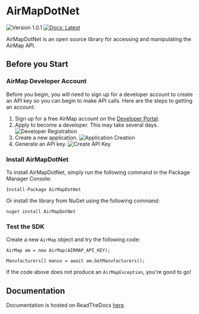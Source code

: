 # AirMapDotNet
![Version 1.0.1](https://img.shields.io/badge/version-1.0.1-blue.svg) [![Docs: Latest](https://img.shields.io/badge/docs-latest-brightgreen.svg?style=flat)](http://airmapdotnet.readthedocs.io/en/latest/Getting%20Started/)

AirMapDotNet is an open source library for accessing and manipulating the AirMap API.


## Before you Start

### AirMap Developer Account

Before you begin, you will need to sign up for a developer account to create an API key so you can begin to make API calls.  Here are the steps to getting an account:

1. Sign up for a free AirMap account on the [Developer Portal](https://dashboard.airmap.io/developer/).
2. Apply to become a developer.  This may take several days.
![Developer Registration](https://files.readme.io/c80a8e0-applydeveloper.png)
3. Create a new application.
![Application Creation](https://files.readme.io/65ba1a7-addapplication.png)
4. Generate an API key.
![Create API Key](https://files.readme.io/c451f67-generatekey.png)

### Install AirMapDotNet

To install AirMapDotNet, simply run the following command in the Package Manager Console:

```
Install-Package AirMapDotNet
```

Or install the library from NuGet using the following command:

```
nuget install AirMapDotNet
```

### Test the SDK

Create a new `AirMap` object and try the following code:

```CSharp
AirMap am = new AirMap(AIRMAP_API_KEY);

Manufacturers[] manus = await am.GetManufacturers();
```

If the code above does not produce an `AirMapException`, you're good to go!

## Documentation

Documentation is hosted on ReadTheDocs [here](airmapdotnet.rtfd.io).
